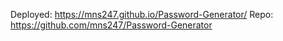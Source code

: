 Deployed: https://mns247.github.io/Password-Generator/
Repo: https://github.com/mns247/Password-Generator